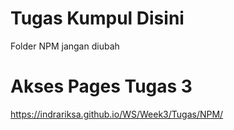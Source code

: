 # Tugas Kumpul Disini
Folder NPM jangan diubah

# Akses Pages Tugas 3
https://indrariksa.github.io/WS/Week3/Tugas/NPM/
